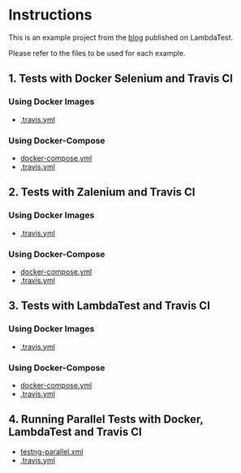 # Instructions

This is an example project from the [blog]() published on LambdaTest. 

Please refer to the files to be used for each example.

## 1. Tests with Docker Selenium and Travis CI
### Using Docker Images
- [.travis.yml](https://gist.github.com/rakesh-vardan/9e0661ddfd0d4e7ad3b52c7c13d320e6#file-docker-travis-yml)

### Using Docker-Compose 
- [docker-compose.yml](https://gist.github.com/rakesh-vardan/c1dcf6531b826fad91f18c285d566a71#file-docker-compose-sel-yml)
- [.travis.yml](https://gist.github.com/rakesh-vardan/fee28fdb6f4551cce30f8a872c1788ec#file-travisyaml-with-sel-dc)

## 2. Tests with Zalenium and Travis CI
### Using Docker Images
- [.travis.yml](https://gist.github.com/rakesh-vardan/1df14a4ebe9d370dd46b48165ece0f49#file-travisyaml-with-zalenium-docker)

### Using Docker-Compose
- [docker-compose.yml](https://gist.github.com/rakesh-vardan/75ab725c9e907772eacb7396383ecd84#file-docker-compose-zal-yml)
- [.travis.yml](https://gist.github.com/rakesh-vardan/f6684e477e14882b8430864839c8c7fe#file-travisyaml-with-zal-dc-yml)

## 3. Tests with LambdaTest and Travis CI
### Using Docker Images
- [.travis.yml](https://gist.github.com/rakesh-vardan/06a6686544b8a4d5eeb8a49aa729cfda#file-travisyaml-with-zel-docker-yml)

### Using Docker-Compose
- [docker-compose.yml](https://gist.github.com/rakesh-vardan/f23ab04fe12512dc6f8ceb20d738f1ad#file-docker-compose-zel-yml)
- [.travis.yml](https://gist.github.com/rakesh-vardan/819781fba7a2779235d55cbceb474858#file-travisyaml-with-zel-dc-yml)

## 4. Running Parallel Tests with Docker, LambdaTest and Travis CI
- [testng-parallel.xml](https://gist.github.com/rakesh-vardan/18138de20dd10efe3b0c94a959c2e671#file-testng-parallel-xml)
- [.travis.yml](https://gist.github.com/rakesh-vardan/7ac7400f6d73ef8123027516e3d660ff#file-travisyaml-parallel-test-yml)
